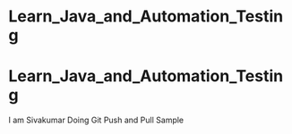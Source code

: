 ﻿# Learn_Java_and_Automation_Testing
# Learn_Java_and_Automation_Testing

I am Sivakumar
Doing Git Push and Pull Sample
